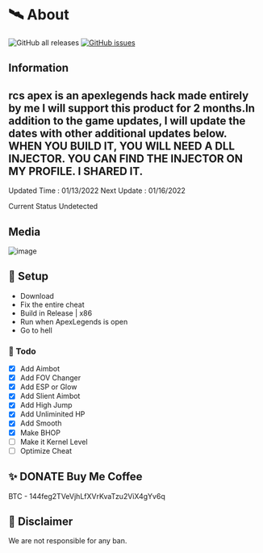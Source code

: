 # 🛰 About
![GitHub all releases](https://img.shields.io/github/downloads/rcsHUB/ApexLegends-External-Esp-Aimbot/total?color=%DE6600&style=flat-square)
[![GitHub issues](https://img.shields.io/github/issues/rcsHUB/ApexLegends-External-Esp-Aimbot?color=%FEA02f)](https://github.com/rcsHUB/ApexLegends-External-Esp-Aimbot/issues)

## Information 
rcs apex is an apexlegends hack made entirely by me
I will support this product for 2 months.In addition to the game updates, I will update the dates with other additional updates below.
**WHEN YOU BUILD IT, YOU WILL NEED A DLL INJECTOR. YOU CAN FIND THE INJECTOR ON MY PROFILE. I SHARED IT.**
--------------------------------------------------------------------------------------
Updated Time : 01/13/2022
Next Update : 01/16/2022

Current Status Undetected

## Media
![image](https://user-images.githubusercontent.com/97662953/149306714-de16a6b9-ef05-4e18-baa1-95efd42877d1.png)


## 🌌 Setup
- Download
- Fix the entire cheat
- Build in Release | x86
- Run when ApexLegends is open
- Go to hell

### 📝 Todo

- [x] Add Aimbot
- [x] Add FOV Changer
- [x] Add ESP or Glow
- [x] Add Slient Aimbot
- [x] Add High Jump
- [x] Add Unliminited HP
- [x] Add Smooth
- [x] Make BHOP
- [ ] Make it Kernel Level
- [ ] Optimize Cheat

## ✨ DONATE Buy Me Coffee

BTC - 144feg2TVeVjhLfXVrKvaTzu2ViX4gYv6q


## 🗿 Disclaimer
We are not responsible for any ban.
